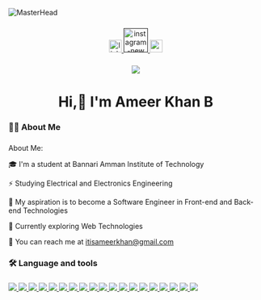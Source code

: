 <link
  rel="stylesheet"
  href="https://cdn.jsdelivr.net/gh/dheereshagrwal/colored-icons@master/ci.min.css"
/>

![MasterHead](https://user-images.githubusercontent.com/10498744/210012254-234538ff-d198-48aa-8964-37e6fd45d227.gif)

###

<div align="center">
  <a href="https://www.linkedin.com/in/ameer-khan-b-3784b8216/ins" target="_blank"> 
    <img src="https://img.shields.io/static/v1?message=LinkedIn&logo=linkedin&label=&color=0077B5&logoColor=white&labelColor=&style=for-the-badge" height="25" alt="linkedin logo"  />
  </a>
  <a href="">
   <img width="48" height="48" src="https://img.icons8.com/fluency/96/instagram-new.png" alt="instagram-new"/>
  </a>
  <a href="https://mail.google.com/mail/u/0/#inbox?compose=CllgCJqZhpvWMbjDTZGprjRlKnbtfTXTthDMRnLJTjGWmSNzcmqJdRhxWLZxmXwCZbWwbsBSsZg" target="_blank">
    <img src="https://img.shields.io/static/v1?message=Gmail&logo=gmail&label=&color=D14836&logoColor=white&labelColor=&style=for-the-badge" height="25" alt="gmail logo"  />
  </a>
</div>

###
<div align="center">
<img src="https://visitor-badge.laobi.icu/badge?page_id=ameerkhan123ak.ameerkhan123ak&" />
</div>

<h1 align="center">Hi,👋 I'm Ameer Khan B</h1>

###

<h3 align="left">👩‍💻  About Me</h3>

###
###
<p align="left">About Me:</p>
<p>🎓 I'm a student at Bannari Amman Institute of Technology</p>
<p>⚡ Studying Electrical and Electronics Engineering</p>
<p>🔭 My aspiration is to become a Software Engineer in Front-end and Back-end Technologies</p>
<p>🌱 Currently exploring Web Technologies</p>
<p>📩 You can reach me at <a href="">itisameerkhan@gmail.com</a></p>

<h3 align="left">🛠 Language and tools</h3>

###

<p align="left">
  <a href="https://www.w3schools.com/c/c_intro.php" target="_blank" rel="noreferrer">
    <img src="https://skillicons.dev/icons?i=c" />
  </a>
  <a href="https://www.w3schools.com/cpp/default.asp" target="_blank" rel="noreferrer">
    <img src="https://skillicons.dev/icons?i=cpp" />
  </a>
  <a href="https://www.java.com/en/" target="_blank" rel="noreferrer">
    <img src="https://skillicons.dev/icons?i=java" />
  </a>
  <a href="https://www.python.org" target="_blank">
    <img src="https://skillicons.dev/icons?i=py" />
  </a>
  <a href="https://www.mysql.com" target="_blank" rel="noreferrer">
    <img src="https://skillicons.dev/icons?i=mysql" />
  </a>
   <a href="https://developer.mozilla.org/en-US/docs/Web/HTML" target="_blank" rel="noreferrer">
    <img src="https://skillicons.dev/icons?i=html" />
  </a>
   <a href="https://developer.mozilla.org/en-US/docs/Web/CSS" target="_blank" rel="noreferrer">
    <img src="https://skillicons.dev/icons?i=css" />
  </a>
   <a href="https://tailwindcss.com" target="_blank" rel="noreferrer">
    <img src="https://skillicons.dev/icons?i=tailwind" />
  </a>
  <a href="https://mui.com" target="_blank" rel="noreferrer">
    <img src="https://skillicons.dev/icons?i=mui" />
   </a>
   <a href="https://developer.mozilla.org/en-US/docs/Web/JavaScript" target="_blank" rel="noreferrer">
    <img src="https://skillicons.dev/icons?i=js" />
  </a>
   <a href="https://react.dev" target="_blank" rel="noreferrer">
    <img src="https://skillicons.dev/icons?i=react" />
  </a>
   <a href="https://redux.js.org" target="_blank" rel="noreferrer">
    <img src="https://skillicons.dev/icons?i=redux" />
  </a>
  <a href="https://jestjs.io" target="_blank">
    <img src="https://skillicons.dev/icons?i=jest" />
  </a>
   <a href="https://www.mongodb.com" target="_blank" rel="noreferrer">
    <img src="https://skillicons.dev/icons?i=mongodb" />
  </a>
   <a href="https://www.figma.com" target="_blank" rel="noreferrer">
    <img src="https://skillicons.dev/icons?i=figma" />
  </a>
   <a href="https://firebase.google.com" target="_blank" rel="noreferrer">
    <img src="https://skillicons.dev/icons?i=firebase" />
  </a>
   <a href="https://git-scm.com" target="_blank" rel="noreferrer">
    <img src="https://skillicons.dev/icons?i=git" />
  </a>
   <a href="https://www.postman.com" target="_blank" rel="noreferrer">
    <img src="https://skillicons.dev/icons?i=postman" />
   </a>
   <a href="https://vercel.com/dashboard" target="_blank" rel="noreferrer">
    <img src="https://skillicons.dev/icons?i=vercel" />
  </a>
</p>
